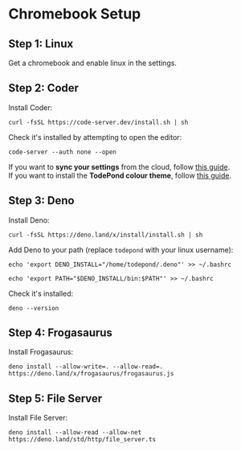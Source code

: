 # Chromebook Setup
## Step 1: Linux
Get a chromebook and enable linux in the settings.

## Step 2: Coder
Install Coder:
```
curl -fsSL https://code-server.dev/install.sh | sh
```
Check it's installed by attempting to open the editor:
```
code-server --auth none --open
```
If you want to **sync your settings** from the cloud, follow [this guide](/docs/coder-settings-sync.md).<br>
If you want to install the **TodePond colour theme**, follow [this guide](/docs/coder-todepond-theme.md).

## Step 3: Deno
Install Deno:
```
curl -fsSL https://deno.land/x/install/install.sh | sh
```
Add Deno to your path (replace `todepond` with your linux username):
```
echo 'export DENO_INSTALL="/home/todepond/.deno"' >> ~/.bashrc
```
```
echo 'export PATH="$DENO_INSTALL/bin:$PATH"' >> ~/.bashrc
```
Check it's installed:
```
deno --version
```

## Step 4: Frogasaurus
Install Frogasaurus:
```
deno install --allow-write=. --allow-read=. https://deno.land/x/frogasaurus/frogasaurus.js
```

## Step 5: File Server
Install File Server:
```
deno install --allow-read --allow-net https://deno.land/std/http/file_server.ts
```
